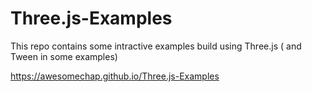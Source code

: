 # Three.js-Examples
This repo contains some intractive examples build using Three.js ( and Tween in some examples)

https://awesomechap.github.io/Three.js-Examples
